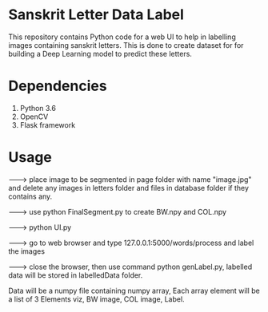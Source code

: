 # Sanskrit Letter Data Label
This repository contains Python code for a web UI to help in labelling images containing sanskrit letters. This is done to create dataset for for building a Deep Learning model to predict these letters.

# Dependencies
1. Python 3.6
2. OpenCV
3. Flask framework

# Usage
---> place image to be segmented in page folder with name "image.jpg" and delete any images in letters folder and files in database folder if they contains any.

---> use python FinalSegment.py to create BW.npy and COL.npy

---> python UI.py

---> go to web browser and type 127.0.0.1:5000/words/process and label the images

---> close the browser, then use command python genLabel.py, labelled data will be stored in labelledData folder.

Data will be a numpy file containing numpy array,
Each array element will be a list of 3 Elements viz, BW image, COL image, Label.
